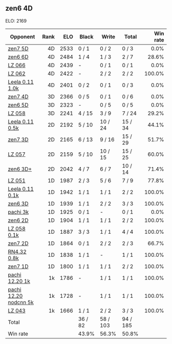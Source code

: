 ## zen6 4D ##

ELO: 2169

Opponent | Rank | ELO | Black | Write | Total | Win rate
---------|-----:|----:|-------|-------|-------|-------:
[zen7 5D](zen7%205D.md) | 4D | 2533 | 0 / 1 | 0 / 2 | 0 / 3 | 0.0%
[zen6 6D](zen6%206D.md) | 4D | 2484 | 1 / 4 | 1 / 3 | 2 / 7 | 28.6%
[LZ 066](LZ%20066.md) | 4D | 2439 | - | 0 / 1 | 0 / 1 | 0.0%
[LZ 062](LZ%20062.md) | 4D | 2422 | - | 2 / 2 | 2 / 2 | 100.0%
[Leela 0.11 1.0k](Leela%200.11%201.0k.md) | 4D | 2401 | 0 / 2 | 0 / 1 | 0 / 3 | 0.0%
[zen7 4D](zen7%204D.md) | 3D | 2366 | 0 / 5 | 0 / 1 | 0 / 6 | 0.0%
[zen6 5D](zen6%205D.md) | 3D | 2323 | - | 0 / 5 | 0 / 5 | 0.0%
[LZ 058](LZ%20058.md) | 3D | 2241 | 4 / 15 | 3 / 9 | 7 / 24 | 29.2%
[Leela 0.11 0.5k](Leela%200.11%200.5k.md) | 2D | 2192 | 5 / 10 | 10 / 24 | 15 / 34 | 44.1%
[zen7 3D](zen7%203D.md) | 2D | 2165 | 6 / 13 | 9 / 16 | 15 / 29 | 51.7%
[LZ 057](LZ%20057.md) | 2D | 2159 | 5 / 10 | 10 / 15 | 15 / 25 | 60.0%
[zen6 3D+](zen6%203D+.md) | 2D | 2042 | 4 / 7 | 6 / 7 | 10 / 14 | 71.4%
[LZ 051](LZ%20051.md) | 1D | 1987 | 2 / 3 | 5 / 6 | 7 / 9 | 77.8%
[Leela 0.11 0.1k](Leela%200.11%200.1k.md) | 1D | 1942 | 1 / 1 | 1 / 1 | 2 / 2 | 100.0%
[zen6 3D](zen6%203D.md) | 1D | 1939 | 1 / 1 | 2 / 2 | 3 / 3 | 100.0%
[pachi 3k](pachi%203k.md) | 1D | 1925 | 0 / 1 | - | 0 / 1 | 0.0%
[zen6 2D](zen6%202D.md) | 1D | 1904 | 1 / 1 | 1 / 1 | 2 / 2 | 100.0%
[LZ 058 0.1k](LZ%20058%200.1k.md) | 1D | 1887 | 3 / 3 | 1 / 1 | 4 / 4 | 100.0%
[zen7 2D](zen7%202D.md) | 1D | 1864 | 0 / 1 | 2 / 2 | 2 / 3 | 66.7%
[RN4.32 0.8k](RN4.32%200.8k.md) | 1D | 1838 | 1 / 1 | - | 1 / 1 | 100.0%
[zen7 1D](zen7%201D.md) | 1D | 1800 | 1 / 1 | 1 / 1 | 2 / 2 | 100.0%
[pachi 12.20 1k](pachi%2012.20%201k.md) | 1k | 1786 | - | 1 / 1 | 1 / 1 | 100.0%
[pachi 12.20 nodcnn 5k](pachi%2012.20%20nodcnn%205k.md) | 1k | 1728 | - | 1 / 1 | 1 / 1 | 100.0%
[LZ 043](LZ%20043.md) | 1k | 1666 | 1 / 1 | 2 / 2 | 3 / 3 | 100.0%
Total | | | 36 / 82 | 58 / 103 | 94 / 185 | 
Win rate| | | 43.9% | 56.3% | 50.8% | 
